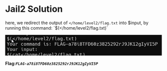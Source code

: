 # Jail2 Solution

here, we redirect the output of `</home/level2/flag.txt` into $input, by running this command:
`$(</home/level2/flag.txt)`

![jail 1](./images/Jail2.png)

**Flag:*****`FLAG-a78i8TFD60z3825292rJ9JK12gIyVI5P`***
